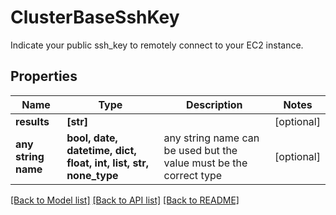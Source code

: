 # ClusterBaseSshKey

Indicate your public ssh_key to remotely connect to your EC2 instance.

## Properties
Name | Type | Description | Notes
------------ | ------------- | ------------- | -------------
**results** | **[str]** |  | [optional] 
**any string name** | **bool, date, datetime, dict, float, int, list, str, none_type** | any string name can be used but the value must be the correct type | [optional]

[[Back to Model list]](../README.md#documentation-for-models) [[Back to API list]](../README.md#documentation-for-api-endpoints) [[Back to README]](../README.md)



